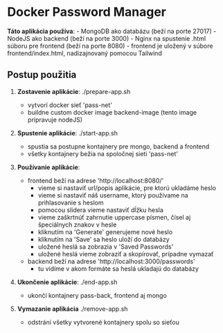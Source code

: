 # Docker Password Manager

**Táto aplikácia používa**:
    - MongoDB ako databázu (beží na porte 27017)
    - NodeJS ako backend (beží na porte 3000)
    - Nginx na spustenie .html súboru pre frontend (beží na porte 8080)
    - frontend je uložený v súbore frontend/index.html, nadizajnovaný pomocou Tailwind

## Postup použitia
1. **Zostavenie aplikácie**:
   ./prepare-app.sh
    - vytvorí docker sieť 'pass-net'
    - buildne custom docker image backend-image (tento image pripravuje nodeJS)
    
2. **Spustenie aplikácie**:
    ./start-app.sh
    - spustia sa postupne kontajnery pre mongo, backend a frontend
    - všetky kontajnery bežia na spoločnej sieti 'pass-net'

3. **Používanie aplikácie**:
    - frontend beží na adrese 'http://localhost:8080/'
        - vieme si nastaviť url/popis aplikácie, pre ktorú ukladáme heslo
        - vieme si nastaviť náš username, ktorý používame na prihlasovanie s heslom
        - pomocou slidera vieme nastaviť dĺžku hesla
        - vieme zaškrtnúť zahrnutie uppercase písmen, čísel aj špeciálnych znakov v hesle
        - kliknutím na 'Generate' generujeme nové heslo
        - kliknutím na 'Save' sa heslo uloží do databázy
        - uložené heslá sa zobrazia v 'Saved Passwords'
        - uložené heslá vieme zobraziť a skopírovať, prípadne vymazať
    - backend beží na adrese 'http://localhost:3000/passwords'
        - tu vidíme v akom formáte sa heslá ukladajú do databázy

4. **Ukončenie aplikácie**:
    ./end-app.sh 
    - ukončí kontajnery pass-back, frontend aj mongo

5. **Vymazanie aplikácia**
    ./remove-app.sh
    - odstráni všetky vytvorené kontajnery spolu so sieťou
